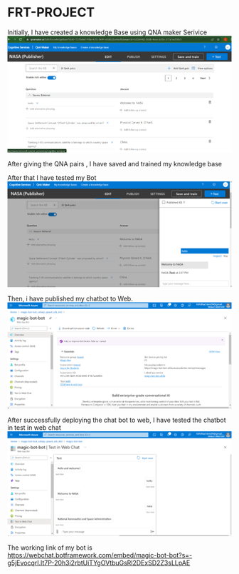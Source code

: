 # FRT-PROJECT
Initially, I have created a knowledge Base using QNA maker Serivice
![](1.png)

After giving the QNA pairs , I have saved and trained my knowledge base

After that I have tested my Bot
![](test.png)

Then, i have published my chatbot to Web.
![](web.png)

After successfully deploying the chat bot to web, I have tested the chatbot in test in web chat
![](testweb.png)

The working link of my bot is https://webchat.botframework.com/embed/magic-bot-bot?s=-g5jEvocqrI.lt7P-20h3i2rbtUiTYgOVtbuGsRl2DExSD2Z3sLLpAE
